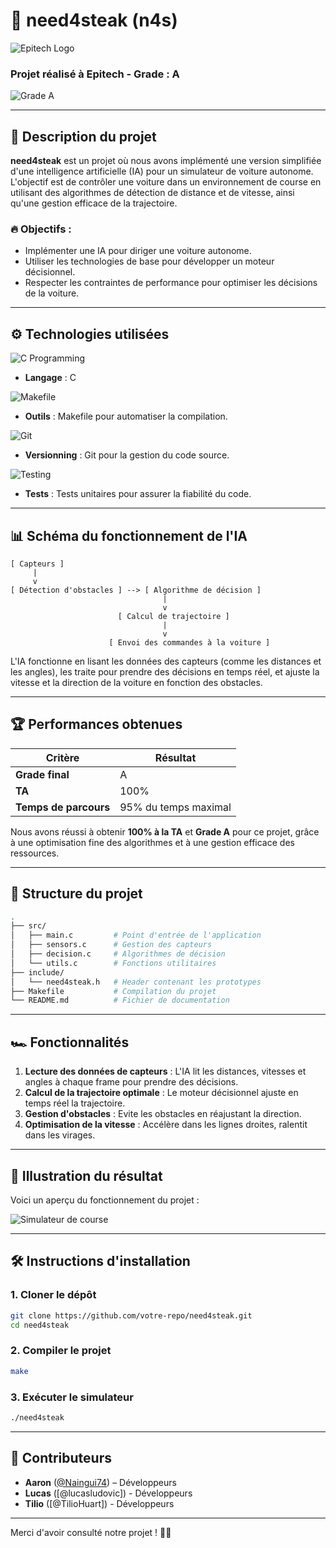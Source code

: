 
# 🥩 need4steak (n4s)

![Epitech Logo](https://upload.wikimedia.org/wikipedia/commons/thumb/e/ec/Logo_Epitech.png/300px-Logo_Epitech.png)

### **Projet réalisé à Epitech - Grade : A**  
![Grade A](https://via.placeholder.com/150x100.png?text=Grade+A+%7C+100%25+TA)

---

## 📜 **Description du projet**

**need4steak** est un projet où nous avons implémenté une version simplifiée d'une intelligence artificielle (IA) pour un simulateur de voiture autonome. L'objectif est de contrôler une voiture dans un environnement de course en utilisant des algorithmes de détection de distance et de vitesse, ainsi qu'une gestion efficace de la trajectoire.

### 🔥 **Objectifs :**
- Implémenter une IA pour diriger une voiture autonome.
- Utiliser les technologies de base pour développer un moteur décisionnel.
- Respecter les contraintes de performance pour optimiser les décisions de la voiture.

---

## ⚙️ **Technologies utilisées**

![C Programming](https://upload.wikimedia.org/wikipedia/commons/thumb/3/35/The_C_Programming_Language_logo.svg/200px-The_C_Programming_Language_logo.svg.png)
- **Langage** : C

![Makefile](https://img.icons8.com/external-justicon-flat-justicon/344/external-makefile-responsive-web-design-justicon-flat-justicon.png)
- **Outils** : Makefile pour automatiser la compilation.

![Git](https://git-scm.com/images/logos/downloads/Git-Logo-2Color.png)
- **Versionning** : Git pour la gestion du code source.

![Testing](https://upload.wikimedia.org/wikipedia/commons/thumb/8/84/Unit_testing_icon.svg/1024px-Unit_testing_icon.svg.png)
- **Tests** : Tests unitaires pour assurer la fiabilité du code.

---

## 📊 **Schéma du fonctionnement de l'IA**

```text
[ Capteurs ]
     |
     v
[ Détection d'obstacles ] --> [ Algorithme de décision ]
                                  |
                                  v
                        [ Calcul de trajectoire ]
                                  |
                                  v
                      [ Envoi des commandes à la voiture ]
```

L'IA fonctionne en lisant les données des capteurs (comme les distances et les angles), les traite pour prendre des décisions en temps réel, et ajuste la vitesse et la direction de la voiture en fonction des obstacles.

---

## 🏆 **Performances obtenues**

| Critère            | Résultat       |
|--------------------|----------------|
| **Grade final**    | A              |
| **TA**             | 100%           |
| **Temps de parcours** | 95% du temps maximal |

Nous avons réussi à obtenir **100% à la TA** et **Grade A** pour ce projet, grâce à une optimisation fine des algorithmes et à une gestion efficace des ressources.

---

## 📂 **Structure du projet**

```bash
.
├── src/
│   ├── main.c         # Point d'entrée de l'application
│   ├── sensors.c      # Gestion des capteurs
│   ├── decision.c     # Algorithmes de décision
│   └── utils.c        # Fonctions utilitaires
├── include/
│   └── need4steak.h   # Header contenant les prototypes
├── Makefile           # Compilation du projet
└── README.md          # Fichier de documentation
```

---

## 🏎️ **Fonctionnalités**

1. **Lecture des données de capteurs** : L'IA lit les distances, vitesses et angles à chaque frame pour prendre des décisions.
2. **Calcul de la trajectoire optimale** : Le moteur décisionnel ajuste en temps réel la trajectoire.
3. **Gestion d'obstacles** : Evite les obstacles en réajustant la direction.
4. **Optimisation de la vitesse** : Accélère dans les lignes droites, ralentit dans les virages.

---

## 📸 **Illustration du résultat**

Voici un aperçu du fonctionnement du projet :

![Simulateur de course](https://via.placeholder.com/500x300.png?text=Simulation+de+course+autonome)

---

## 🛠️ **Instructions d'installation**

### 1. Cloner le dépôt
```bash
git clone https://github.com/votre-repo/need4steak.git
cd need4steak
```

### 2. Compiler le projet
```bash
make
```

### 3. Exécuter le simulateur
```bash
./need4steak
```

---

## 📑 **Contributeurs**

- **Aaron** ([@Naingui74](https://github.com/Naingui74)) – Développeurs
- **Lucas** ([@lucasludovic]) - Développeurs
- **Tilio** ([@TilioHuart]) - Développeurs

---

Merci d'avoir consulté notre projet ! 🚗💨
